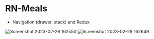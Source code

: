 # RN-Meals
- Navigation (drawer, stack) and Redux

![Screenshot 2023-02-28 162550](https://user-images.githubusercontent.com/61718801/221985693-e40bb3ac-2cfc-4509-9f47-8ba6cfb78457.png)
![Screenshot 2023-02-28 162649](https://user-images.githubusercontent.com/61718801/221985701-c6ce5694-ccc8-449b-bca9-fc21d4800f5b.png)
